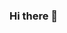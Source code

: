 ### Hi there 👋

<!--
**Sanjayr181/Sanjayr181** is a ✨ _special_ ✨ repository because its `README.md` (this file) appears on your GitHub profile.

Here are some ideas to get you started:

- 🔭 I’m currently working on learning new skills.
- 🌱 I’m currently learning HTML & CSS
- 💬 Ask me about python,HTML,CSS
- 😄 Pronouns: he/him
-->
